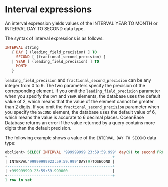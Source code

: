 # Interval expressions

An interval expression yields values of the INTERVAL YEAR TO MONTH or INTERVAL DAY TO SECOND data type.

The syntax of interval expressions is as follows:

```sql
INTERVAL string
   { DAY [ (leading_field_precision) ] TO
     SECOND [ (fractional_second_precision) ]
   | YEAR [ (leading_field_precision) ] TO
     MONTH
   }
```

`leading_field_precision` and `fractional_second_precision` can be any integer from 0 to 9. The two parameters specify the precision of the corresponding element. If you omit the `leading_field_precision` parameter when you specify the `DAY` and `YEAR` elements, the database uses the default value of 2, which means that the value of the element cannot be greater than 2 digits. If you omit the `fractional_second_precision` parameter when you specify the `SECOND` element, the database uses the default value of 6, which means the value is accurate to 6 decimal places. OceanBase Database returns an error if the value returned by a query contains more digits than the default precision.

The following example shows a value of the `INTERVAL DAY TO SECOND` data type:

```sql
obclient> SELECT INTERVAL '999999999 23:59:59.999' day(9) to second FROM DUAL;
+-----------------------------------------------+
| INTERVAL'99999999923:59:59.999'DAY(9)TOSECOND |
+-----------------------------------------------+
| +999999999 23:59:59.999000                    |
+-----------------------------------------------+
1 row in set
```
